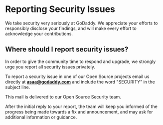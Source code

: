 # Reporting Security Issues

We take security very seriously at GoDaddy. We appreciate your efforts to
responsibly disclose your findings, and will make every effort to acknowledge
your contributions.

## Where should I report security issues?

In order to give the community time to respond and upgrade, we strongly urge you
report all security issues privately.

To report a security issue in one of our Open Source projects email us directly
at **asaa@godaddy.com** and include the word "SECURITY" in the subject line.

This mail is delivered to our Open Source Security team.

After the initial reply to your report, the team will keep you informed of the
progress being made towards a fix and announcement, and may ask for additional
information or guidance.

